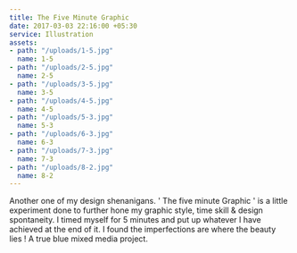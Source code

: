 ```yaml
---
title: The Five Minute Graphic
date: 2017-03-03 22:16:00 +05:30
service: Illustration
assets:
- path: "/uploads/1-5.jpg"
  name: 1-5
- path: "/uploads/2-5.jpg"
  name: 2-5
- path: "/uploads/3-5.jpg"
  name: 3-5
- path: "/uploads/4-5.jpg"
  name: 4-5
- path: "/uploads/5-3.jpg"
  name: 5-3
- path: "/uploads/6-3.jpg"
  name: 6-3
- path: "/uploads/7-3.jpg"
  name: 7-3
- path: "/uploads/8-2.jpg"
  name: 8-2
---
```


Another one of my design shenanigans. ' The five minute Graphic ' is a little experiment done to further hone my graphic style, time skill & design spontaneity. I timed myself for 5 minutes and put up whatever I have achieved at the end of it. I found the imperfections are where the beauty lies ! A true blue mixed media project.
